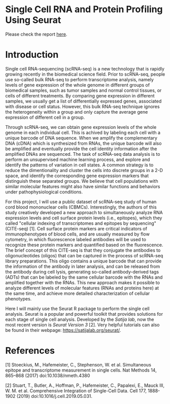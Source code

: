 # Single Cell RNA and Protein Profiling Using Seurat

Please check the report [here](http://htmlpreview.github.io/?https://github.com/delongmeng/SingleCellAnalysis/blob/master/single_cell_analysis.html).


# Introduction

Single cell RNA-sequencing (scRNA-seq) is a new technology that is rapidly growing recently in the biomedical science field. Prior to scRNA-seq, people use so-called bulk RNA-seq to perform transcriptome analysis, namely levels of gene expression of the whole genome in different groups of biomedical samples, such as tumor samples and normal control tissues, or cells of different treatments. By comparing gene expression in different samples, we usually get a list of differentially expressed genes, associated with disease or cell status. However, this bulk RNA-seq technique ignores the heterogeneity within a group and only capture the average gene expression of different cell in a group.

Through scRNA-seq, we can obtain gene expression levels of the whole genome in each individual cell. This is achived by labeling each cell with a unique barcode of DNA sequence. When we amplify the complementary DNA (cDNA) which is synthesized from RNAs, the unique barcode will also be amplified and eventually provide the cell identity information after the amplified DNAs are sequenced. The task of scRNA-seq data analysis is to perform an unsupervised machine learning process, and explore and identify the patterns of variation in cell states. A common strategy is to reduce the dimentionality and cluster the cells into discrete groups in a 2-D space, and identify the corresponding gene expression markers that distinguish these separated groups. We believe that cell populations with similar molecular features might also have similar functions and behaviors under pathophysiological conditions. 

For this project, I will use a public dataset of scRNA-seq study of human cord blood mononuclear cells (CBMCs). Interestingly, the authors of this study creatively developed a new approach to simultaneously analyze RNA expression levels and cell surface protein levels (i.e., epitopes), which they called "cellular indexing of transcriptomes and epitopes by sequencing" (CITE-seq) [1]. Cell surface protein markers are critical indicators of immunophenotypes of blood cells, and are usually measured by flow cytometry, in which fluorescence labeled antibodies will be used to recognize these protein markers and quantified based on the fluorescence. The brief concept of this CITE-seq is that they conjugate the antibodies to oligonucleotides (oligos) that can be captured in the process of scRNA-seq library preparations. This oligo contains a unique barcode that can provide the information of the antibody in later analysis, and can be released from the antibody during cell lysis, generating so-called antibody-derived tags (ADTs) that can be labeled by the same cellular barcode with the RNAs and amplified together with the RNAs. This new approach makes it possible to analyze different levels of molecular features (RNAs and proteins here) at the same time, and achieve more detailed characterization of cellular phenotypes.

Here I will mainly use the Seurat R package to perform the single cell analysis. Seurat is a popular and powerful toolkit that provides solutions for each stage of single cell analysis. Developed by the *Satija lab*, now the most recent version is *Seurat Version 3* [2]. Very helpful tutorials can also be found in their webpage: https://satijalab.org/seurat/.

# References

[1] Stoeckius, M., Hafemeister, C., Stephenson, W. et al. Simultaneous epitope and transcriptome measurement in single cells. Nat Methods 14, 865–868 (2017) doi:10.1038/nmeth.4380

[2] Stuart, T., Butler, A., Hoffman, P., Hafemeister, C., Papalexi, E., Mauck III, W. M. et al. Comprehensive Integration of Single-Cell Data. Cell 177, 1888-1902 (2019) doi:10.1016/j.cell.2019.05.031. 
